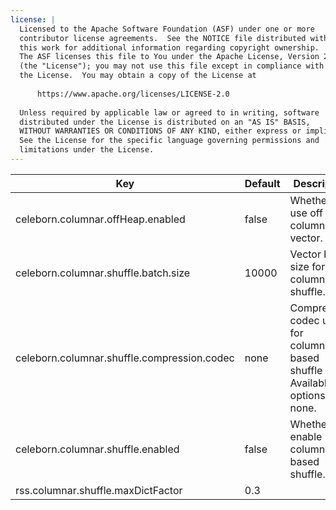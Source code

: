 ```yaml
---
license: |
  Licensed to the Apache Software Foundation (ASF) under one or more
  contributor license agreements.  See the NOTICE file distributed with
  this work for additional information regarding copyright ownership.
  The ASF licenses this file to You under the Apache License, Version 2.0
  (the "License"); you may not use this file except in compliance with
  the License.  You may obtain a copy of the License at
  
      https://www.apache.org/licenses/LICENSE-2.0
  
  Unless required by applicable law or agreed to in writing, software
  distributed under the License is distributed on an "AS IS" BASIS,
  WITHOUT WARRANTIES OR CONDITIONS OF ANY KIND, either express or implied.
  See the License for the specific language governing permissions and
  limitations under the License.
---
```


<!--begin-include-->
| Key | Default | Description | Since |
| --- | ------- | ----------- | ----- |
| celeborn.columnar.offHeap.enabled | false | Whether to use off heap columnar vector. | 0.2.0 | 
| celeborn.columnar.shuffle.batch.size | 10000 | Vector batch size for columnar shuffle. | 0.2.0 | 
| celeborn.columnar.shuffle.compression.codec | none | Compression codec used for columnar-based shuffle data. Available options: none. | 0.2.0 | 
| celeborn.columnar.shuffle.enabled | false | Whether to enable columnar-based shuffle. | 0.2.0 | 
| rss.columnar.shuffle.maxDictFactor | 0.3 |  | 0.2.0 | 
<!--end-include-->
